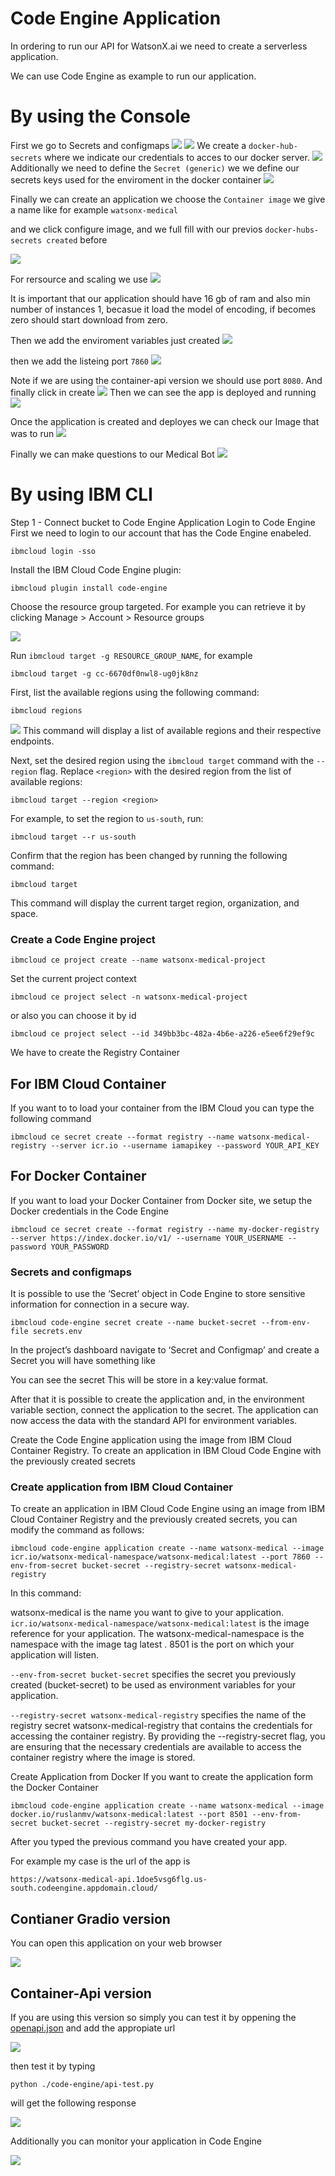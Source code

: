 # Code Engine Application

In ordering to run our API for WatsonX.ai we need to create a serverless application.

We can use Code Engine as example to run our application.

# By using the Console
First we go to Secrets and configmaps
![](assets/2024-02-22-17-50-52.png)
![](assets/2024-02-22-17-52-36.png)
We create a `docker-hub-secrets` where we indicate our credentials to acces to our docker server. 
![](assets/2024-02-23-11-43-31.png)
Additionally we need to define the `Secret (generic)`
we we define our secrets keys used for the  enviroment in the docker container
![](assets/2024-02-23-12-00-45.png)

Finally we can create an application
we choose the `Container image`  we give a name like for example `watsonx-medical`  

and we click configure image, and we full fill with our previos `docker-hubs-secrets created` before

![](assets/2024-02-23-12-03-04.png)

For rersource and scaling we use
![](assets/2024-02-23-12-05-08.png)

It is important that our application should have 16 gb of ram and also min number of instances 1, becasue it load the model of encoding, if becomes zero should start download from zero.

Then we add the enviroment variables just created
![](assets/2024-02-23-12-09-02.png)

then we add the listeing port `7860`
![](assets/2024-02-23-12-10-22.png)

Note if we are using the container-api version we should use  port `8080`.
And finally click in create
![](assets/2024-02-22-18-55-09.png)
Then we can see the app is deployed and running
![](assets/2024-02-23-11-41-13.png)

Once the application is created and deployes we can check our Image that was to run
![](assets/2024-02-22-19-35-38.png)

Finally we can make questions to our Medical Bot
![](assets/2024-02-22-19-35-13.png)

# By using IBM CLI

Step 1 - Connect bucket to Code Engine Application
Login to Code Engine First we need to login to our account that has the Code Engine enabeled.

```
ibmcloud login -sso
```

Install the IBM Cloud Code Engine plugin:

```
ibmcloud plugin install code-engine
```
Choose the resource group targeted. 
For example you can retrieve it by clicking Manage > Account > Resource groups

![](assets/2024-02-22-17-33-52.png)



Run `ibmcloud target -g RESOURCE_GROUP_NAME`, for example

```
ibmcloud target -g cc-6670df0nwl8-ug0jk8nz

```

First, list the available regions using the following command:
```
ibmcloud regions
```
![](assets/2024-02-22-17-07-03.png)
This command will display a list of available regions and their respective endpoints.

Next, set the desired region using the `ibmcloud target` command with the `--region` flag. Replace `<region>` with the desired region from the list of available regions:
```
ibmcloud target --region <region>
```
For example, to set the region to `us-south`, run:
```
ibmcloud target --r us-south
```

Confirm that the region has been changed by running the following command:
```
ibmcloud target
```
This command will display the current target region, organization, and space.

### Create a Code Engine project

```
ibmcloud ce project create --name watsonx-medical-project
```
Set the current project context

```
ibmcloud ce project select -n watsonx-medical-project
```
or also you can choose it by id

```
ibmcloud ce project select --id 349bb3bc-482a-4b6e-a226-e5ee6f29ef9c
```


We have to create the Registry Container

## For IBM Cloud Container
If you want to to load your container from the IBM Cloud you can type the following command


```
ibmcloud ce secret create --format registry --name watsonx-medical-registry --server icr.io --username iamapikey --password YOUR_API_KEY
```


## For Docker Container

If you want to load your Docker Container from Docker site, we setup the Docker credentials in the Code Engine

```
ibmcloud ce secret create --format registry --name my-docker-registry --server https://index.docker.io/v1/ --username YOUR_USERNAME --password YOUR_PASSWORD
```
### Secrets and configmaps
It is possible to use the ‘Secret’ object in Code Engine to store sensitive information for connection in a secure way.

```
ibmcloud code-engine secret create --name bucket-secret --from-env-file secrets.env
```

In the project’s dashboard navigate to ‘Secret and Configmap’ and create a Secret you will have something like

You can see the secret This will be store in a key:value format. 

After that it is possible to create the application and, in the environment variable section, connect the application to the secret. The application can now access the data with the standard API for environment variables.

Create the Code Engine application using the image from IBM Cloud Container Registry. To create an application in IBM Cloud Code Engine with the previously created secrets

### Create application from IBM Cloud Container
To create an application in IBM Cloud Code Engine using an image from IBM Cloud Container Registry and the previously created secrets, you can modify the command as follows:

```
ibmcloud code-engine application create --name watsonx-medical --image icr.io/watsonx-medical-namespace/watsonx-medical:latest --port 7860 --env-from-secret bucket-secret --registry-secret watsonx-medical-registry
```
In this command:


watsonx-medical is the name you want to give to your application.
`icr.io/watsonx-medical-namespace/watsonx-medical:latest` is the image reference for your application. The watsonx-medical-namespace is the namespace with the image tag latest .
8501 is the port on which your application will listen.

`--env-from-secret bucket-secret` specifies the secret you previously created (bucket-secret) to be used as environment variables for your application.

`--registry-secret watsonx-medical-registry` specifies the name of the registry secret watsonx-medical-registry that contains the credentials for accessing the container registry.
By providing the --registry-secret flag, you are ensuring that the necessary credentials are available to access the container registry where the image is stored.

Create Application from Docker
If you want to create the application form the Docker Container
```
ibmcloud code-engine application create --name watsonx-medical --image docker.io/ruslanmv/watsonx-medical:latest --port 8501 --env-from-secret bucket-secret --registry-secret my-docker-registry
```
After you typed the previous command you have created your app.

For example my case is the url of the app is
```
https://watsonx-medical-api.1doe5vsg6flg.us-south.codeengine.appdomain.cloud/

```

## Contianer Gradio version

You can open this application on your web browser

![](assets/2024-02-22-19-35-13.png)


## Container-Api version

If you are using this version so simply you can test it by oppening the [openapi.json](./openapi.json) and add the appropiate url

![](assets/2024-03-11-16-57-05.png)

then  test it  by typing
```
python ./code-engine/api-test.py
```

will get the following response 

![](assets/2024-03-11-17-03-25.png)

Additionally you can monitor your application in Code Engine

![](assets/2024-03-11-17-05-03.png)